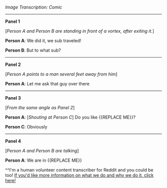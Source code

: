 *Image Transcription: Comic*

---

**Panel 1**

[*Person A and Person B are standing in front of a vortex, after exiting it.*]

**Person A**: We did it, we sub traveled!

**Person B**: But to what sub?

---

**Panel 2**

[*Person A points to a man several feet away from him*]

**Person A**: Let me ask that guy over there

---

**Panel 3**

[*From the same angle as Panel 2*]

**Person A**: [*Shouting at Person C*] Do you like {{REPLACE ME}}?

**Person C**: Obviously

---

**Panel 4**

[*Person A and Person B are talking*]

**Person A**: We are in {{REPLACE ME}}

^^I'm&#32;a&#32;human&#32;volunteer&#32;content&#32;transcriber&#32;for&#32;Reddit&#32;and&#32;you&#32;could&#32;be&#32;too!&#32;[If&#32;you'd&#32;like&#32;more&#32;information&#32;on&#32;what&#32;we&#32;do&#32;and&#32;why&#32;we&#32;do&#32;it,&#32;click&#32;here!](https://www.reddit.com/r/TranscribersOfReddit/wiki/index)